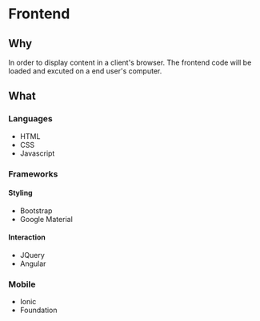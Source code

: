 # Frontend

## Why
In order to display content in a client's browser. The frontend code will be loaded and excuted on a end user's computer.

## What
### Languages
- HTML
- CSS
- Javascript

### Frameworks
#### Styling
- Bootstrap
- Google Material

#### Interaction
- JQuery
- Angular

### Mobile
- Ionic
- Foundation